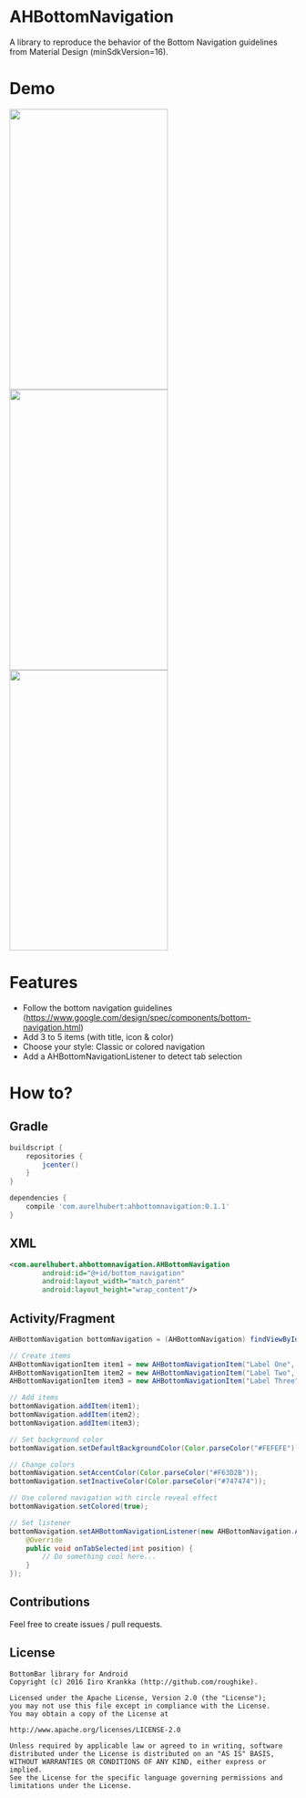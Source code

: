 # AHBottomNavigation
A library to reproduce the behavior of the Bottom Navigation guidelines from Material Design (minSdkVersion=16).

# Demo
<img src="https://raw.githubusercontent.com/aurelhubert/ahbottomnavigation/master/demo1.gif" width="278" height="492" /> <img src="https://raw.githubusercontent.com/aurelhubert/ahbottomnavigation/master/demo2.gif" width="278" height="492" /> <img src="https://raw.githubusercontent.com/aurelhubert/ahbottomnavigation/master/demo3.gif" width="278" height="492" />

# Features

* Follow the bottom navigation guidelines (https://www.google.com/design/spec/components/bottom-navigation.html)
* Add 3 to 5 items (with title, icon & color)
* Choose your style: Classic or colored navigation
* Add a AHBottomNavigationListener to detect tab selection

# How to?

## Gradle
```groovy
buildscript {
    repositories {
        jcenter()
    }
}

dependencies {
    compile 'com.aurelhubert:ahbottomnavigation:0.1.1'
}
```
## XML
```xml
<com.aurelhubert.ahbottomnavigation.AHBottomNavigation
        android:id="@+id/bottom_navigation"
        android:layout_width="match_parent"
        android:layout_height="wrap_content"/>
```

## Activity/Fragment
```java
AHBottomNavigation bottomNavigation = (AHBottomNavigation) findViewById(R.id.bottom_navigation);

// Create items
AHBottomNavigationItem item1 = new AHBottomNavigationItem("Label One", R.drawable.ic_maps_place, Color.parseColor("#455C65"));
AHBottomNavigationItem item2 = new AHBottomNavigationItem("Label Two", R.drawable.ic_maps_local_bar, Color.parseColor("#00886A"));
AHBottomNavigationItem item3 = new AHBottomNavigationItem("Label Three", R.drawable.ic_maps_local_restaurant, Color.parseColor("#8B6B62"));

// Add items
bottomNavigation.addItem(item1);
bottomNavigation.addItem(item2);
bottomNavigation.addItem(item3);

// Set background color
bottomNavigation.setDefaultBackgroundColor(Color.parseColor("#FEFEFE"));

// Change colors
bottomNavigation.setAccentColor(Color.parseColor("#F63D2B"));
bottomNavigation.setInactiveColor(Color.parseColor("#747474"));

// Use colored navigation with circle reveal effect
bottomNavigation.setColored(true);

// Set listener
bottomNavigation.setAHBottomNavigationListener(new AHBottomNavigation.AHBottomNavigationListener() {
	@Override
	public void onTabSelected(int position) {
		// Do something cool here...
	}
});
```

## Contributions

Feel free to create issues / pull requests.

## License

```
BottomBar library for Android
Copyright (c) 2016 Iiro Krankka (http://github.com/roughike).

Licensed under the Apache License, Version 2.0 (the "License");
you may not use this file except in compliance with the License.
You may obtain a copy of the License at

http://www.apache.org/licenses/LICENSE-2.0

Unless required by applicable law or agreed to in writing, software
distributed under the License is distributed on an "AS IS" BASIS,
WITHOUT WARRANTIES OR CONDITIONS OF ANY KIND, either express or implied.
See the License for the specific language governing permissions and
limitations under the License.
```